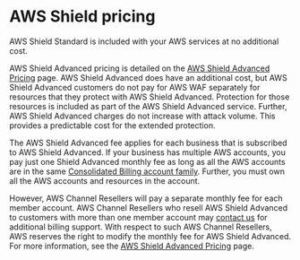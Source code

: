 # AWS Shield pricing<a name="aws-shield-pricing"></a>

AWS Shield Standard is included with your AWS services at no additional cost\.

AWS Shield Advanced pricing is detailed on the [AWS Shield Advanced Pricing](http://aws.amazon.com/shield/pricing/) page\. AWS Shield Advanced does have an additional cost, but AWS Shield Advanced customers do not pay for AWS WAF separately for resources that they protect with AWS Shield Advanced\. Protection for those resources is included as part of the AWS Shield Advanced service\. Further, AWS Shield Advanced charges do not increase with attack volume\. This provides a predictable cost for the extended protection\.

The AWS Shield Advanced fee applies for each business that is subscribed to AWS Shield Advanced\. If your business has multiple AWS accounts, you pay just one Shield Advanced monthly fee as long as all the AWS accounts are in the same [Consolidated Billing account family](http://docs.aws.amazon.com/awsaccountbilling/latest/aboutv2/consolidated-billing.html)\. Further, you must own all the AWS accounts and resources in the account\. 

However, AWS Channel Resellers will pay a separate monthly fee for each member account\. AWS Channel Resellers who resell AWS Shield Advanced to customers with more than one member account may [contact us](https://aws.amazon.com/contact-us/) for additional billing support\. With respect to such AWS Channel Resellers, AWS reserves the right to modify the monthly fee for AWS Shield Advanced\. For more information, see the [AWS Shield Advanced Pricing](http://aws.amazon.com/shield/pricing/) page\. 